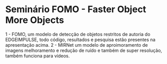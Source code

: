 # Seminário FOMO - Faster Object More Objects 

1 - FOMO, um modelo de detecção de objetos restritos de autoria do EDGEIMPULSE, todo código, resultados e pesquisa estão presentes na apresentação acima.
2 - MIRNet um modelo de aproimoramento de imagens melhoramento e redução de ruído e também de super resolução, também funciona para vídeos.
